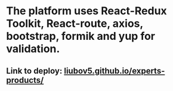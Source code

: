 # The platform uses React-Redux Toolkit, React-route, axios, bootstrap, formik and yup for validation. 
## Link to deploy: <a href="liubov5.github.io/experts-products/">liubov5.github.io/experts-products/</a>
